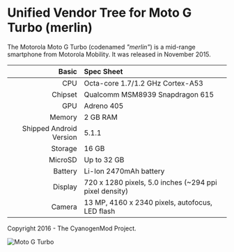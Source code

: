 Unified Vendor Tree for Moto G Turbo (merlin)
============================================

The Motorola Moto G Turbo (codenamed _"merlin"_) is a mid-range smartphone
from Motorola Mobility. It was released in November 2015.

Basic   | Spec Sheet
-------:|:-------------------------
CPU     | Octa-core 1.7/1.2 GHz Cortex-A53
Chipset | Qualcomm MSM8939 Snapdragon 615
GPU     | Adreno 405
Memory  | 2 GB RAM
Shipped Android Version | 5.1.1
Storage | 16 GB
MicroSD | Up to 32 GB
Battery | Li-Ion 2470mAh battery
Display | 720 x 1280 pixels, 5.0 inches (~294 ppi pixel density)
Camera  | 13 MP, 4160 x 2340 pixels, autofocus, LED flash

Copyright 2016 - The CyanogenMod Project.

![Moto G Turbo](https://wiki.cyanogenmod.org/images/thumb/8/81/Osprey.png/314px-Osprey.png "Moto G Turbo")
